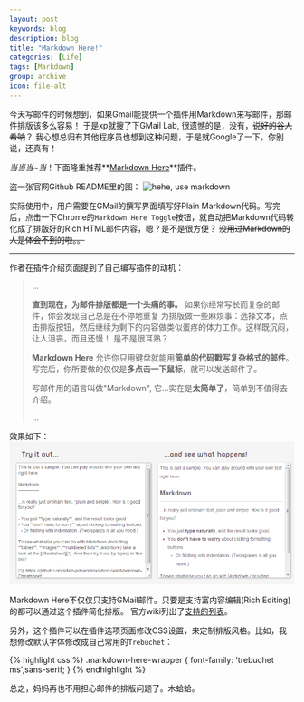 ```yaml
---
layout: post
keywords: blog
description: blog
title: "Markdown Here!"
categories: [Life]
tags: [Markdown]
group: archive
icon: file-alt
---
```

今天写邮件的时候想到，如果Gmail能提供一个插件用Markdown来写邮件，那邮件排版该多么容易！
于是xp就搜了下GMail Lab, 很遗憾的是，没有，<del>说好的谷人希呐</del>？
我心想总归有其他程序员也想到这种问题，于是就Google了一下，你别说，还真有！

_当当当~当_！下面隆重推荐**[Markdown Here][1]**插件。

盗一张官网Github README里的图：
![hehe, use markdown](https://raw.github.com/adam-p/markdown-here/master/store-assets/dos-equis-MDH.jpg)


实际使用中，用户需要在GMail的撰写界面填写好Plain Markdown代码。写完后，点击一下Chrome的`Markdown Here Toggle`按钮，就自动把Markdown代码转化成了排版好的Rich HTML邮件内容，嗯？是不是很方便？
<del>没用过Markdown的人是体会不到的啦。。</del>

***

作者在插件介绍页面提到了自己编写插件的动机：
> ...
>
> **直到现在，为邮件排版都是一个头痛的事。** 如果你经常写长而复杂的邮件，你会发现自己总是在不停地重复
> 为排版做一些麻烦事：选择文本，点击排版按钮，然后继续为剩下的内容做类似蛋疼的体力工作。这样既沉闷，
> 让人沮丧，而且还慢！
> 是不是很耳熟？
>
> **Markdown Here** 
>允许你只用键盘就能用**简单的代码戳写复杂格式的邮件**。写完后，你所要做的仅仅是**多点击一下鼠标**，就可以发送邮件了。
>
> 写邮件用的语言叫做"Markdown", 它...实在是**太简单了**，简单到不值得去介绍。
>
> ...

效果如下：
![Markdown Here!](/image/post/markdown_here.png)

Markdown Here不仅仅只支持GMail邮件。只要是支持富内容编辑(Rich Editing)的都可以通过这个插件简化排版。
官方wiki列出了[支持的列表][2]。

另外，这个插件可以在插件选项页面修改CSS设置，来定制排版风格。比如，我想修改默认字体修改成自己常用的`Trebuchet`：

{% highlight css %}
.markdown-here-wrapper {
  font-family: 'trebuchet ms',sans-serif;
}
{% endhighlight %}

总之，妈妈再也不用担心邮件的排版问题了。木蛤蛤。

[1]: http://markdown-here.com/index.html
[2]: https://groups.google.com/d/msg/markdown-here/UwCTtsiWG5w/1ytDvFLz8z0J
